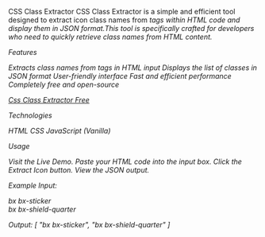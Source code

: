 CSS Class Extractor
CSS Class Extractor is a simple and efficient tool designed to extract icon class names from <i> tags within HTML code and display them in JSON format.This tool is specifically crafted for developers who need to quickly retrieve class names from HTML content.

Features

Extracts class names from <i> tags in HTML input
Displays the list of classes in JSON format
User-friendly interface
Fast and efficient performance
Completely free and open-source

[Css Class Extractor Free](https://mribrahimkhan360.github.io/Css-class-extractor-free/) 


Technologies

HTML
CSS
JavaScript (Vanilla)


Usage

Visit the Live Demo.
Paste your HTML code into the input box.
Click the Extract Icon button.
View the JSON output.


Example
Input:
<div class="row icon-demo-content">
  <div class="col-xl-3 col-lg-4 col-sm-6">
    <i class="bx bx-sticker"></i> bx bx-sticker
  </div>
  <div class="col-xl-3 col-lg-4 col-sm-6">
    <i class="bx bx-shield-quarter"></i> bx bx-shield-quarter
  </div>
</div>

Output:
[
  "bx bx-sticker",
  "bx bx-shield-quarter"
]
